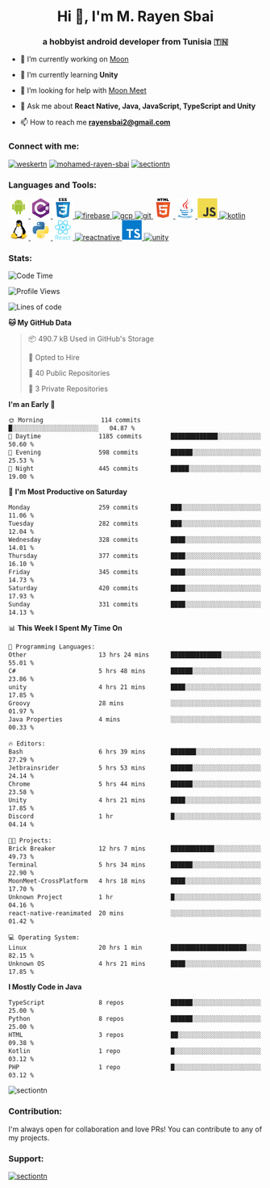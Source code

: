 <h1 style="text-align: center;">Hi 👋, I'm M. Rayen Sbai</h1>
<h3 style="text-align: center;">a hobbyist android developer from Tunisia 🇹🇳</h3>

- 🔭 I’m currently working on [Moon](https://github.com/MoonMeet/)

- 🌱 I’m currently learning **Unity**

- 🤝 I’m looking for help with [Moon Meet](https://github.com/MoonMeet/MoonMeet-CrossPlatform)

- 💬 Ask me about **React Native, Java, JavaScript, TypeScript and Unity**

- 📫 How to reach me **rayensbai2@gmail.com**

<h3 style="text-align: left;">Connect with me:</h3>
<p style="text-align: left;">
<a href="https://twitter.com/weskertn" target="blank"><img style="text-align: center;" src="https://raw.githubusercontent.com/rahuldkjain/github-profile-readme-generator/master/src/images/icons/Social/twitter.svg" alt="weskertn" height="30" width="40" /></a>
<a href="https://linkedin.com/in/mohamed-rayen-sbai" target="blank"><img style="text-align: center;" src="https://raw.githubusercontent.com/rahuldkjain/github-profile-readme-generator/master/src/images/icons/Social/linked-in-alt.svg" alt="mohamed-rayen-sbai" height="30" width="40" /></a>
<a href="https://www.youtube.com/@SectionTN" target="blank"><img style="text-align: center" src="https://raw.githubusercontent.com/rahuldkjain/github-profile-readme-generator/master/src/images/icons/Social/youtube.svg" alt="sectiontn" height="30" width="40" /></a>
</p>

<h3 style="text-align: left">Languages and Tools:</h3>
<p style="text-align: left;"> <a href="https://developer.android.com" target="_blank" rel="noreferrer"> <img src="https://raw.githubusercontent.com/devicons/devicon/master/icons/android/android-original-wordmark.svg" alt="android" width="40" height="40"/> </a> <a href="https://www.w3schools.com/cs/" target="_blank" rel="noreferrer"> <img src="https://raw.githubusercontent.com/devicons/devicon/master/icons/csharp/csharp-original.svg" alt="csharp" width="40" height="40"/> </a> <a href="https://www.w3schools.com/css/" target="_blank" rel="noreferrer"> <img src="https://raw.githubusercontent.com/devicons/devicon/master/icons/css3/css3-original-wordmark.svg" alt="css3" width="40" height="40"/> </a> <a href="https://firebase.google.com/" target="_blank" rel="noreferrer"> <img src="https://www.vectorlogo.zone/logos/firebase/firebase-icon.svg" alt="firebase" width="40" height="40"/> </a> <a href="https://cloud.google.com" target="_blank" rel="noreferrer"> <img src="https://www.vectorlogo.zone/logos/google_cloud/google_cloud-icon.svg" alt="gcp" width="40" height="40"/> </a> <a href="https://git-scm.com/" target="_blank" rel="noreferrer"> <img src="https://www.vectorlogo.zone/logos/git-scm/git-scm-icon.svg" alt="git" width="40" height="40"/> </a> <a href="https://www.w3.org/html/" target="_blank" rel="noreferrer"> <img src="https://raw.githubusercontent.com/devicons/devicon/master/icons/html5/html5-original-wordmark.svg" alt="html5" width="40" height="40"/> </a> <a href="https://www.java.com" target="_blank" rel="noreferrer"> <img src="https://raw.githubusercontent.com/devicons/devicon/master/icons/java/java-original.svg" alt="java" width="40" height="40"/> </a> <a href="https://developer.mozilla.org/en-US/docs/Web/JavaScript" target="_blank" rel="noreferrer"> <img src="https://raw.githubusercontent.com/devicons/devicon/master/icons/javascript/javascript-original.svg" alt="javascript" width="40" height="40"/> </a> <a href="https://kotlinlang.org" target="_blank" rel="noreferrer"> <img src="https://www.vectorlogo.zone/logos/kotlinlang/kotlinlang-icon.svg" alt="kotlin" width="40" height="40"/> </a> <a href="https://www.linux.org/" target="_blank" rel="noreferrer"> <img src="https://raw.githubusercontent.com/devicons/devicon/master/icons/linux/linux-original.svg" alt="linux" width="40" height="40"/> </a> <a href="https://www.python.org" target="_blank" rel="noreferrer"> <img src="https://raw.githubusercontent.com/devicons/devicon/master/icons/python/python-original.svg" alt="python" width="40" height="40"/> </a> <a href="https://reactjs.org/" target="_blank" rel="noreferrer"> <img src="https://raw.githubusercontent.com/devicons/devicon/master/icons/react/react-original-wordmark.svg" alt="react" width="40" height="40"/> </a> <a href="https://reactnative.dev/" target="_blank" rel="noreferrer"> <img src="https://reactnative.dev/img/header_logo.svg" alt="reactnative" width="40" height="40"/> </a> <a href="https://www.typescriptlang.org/" target="_blank" rel="noreferrer"> <img src="https://raw.githubusercontent.com/devicons/devicon/master/icons/typescript/typescript-original.svg" alt="typescript" width="40" height="40"/> </a> <a href="https://unity.com/" target="_blank" rel="noreferrer"> <img src="https://www.vectorlogo.zone/logos/unity3d/unity3d-icon.svg" alt="unity" width="40" height="40"/> </a> </p>

<h3 align="left">Stats:</h3>

<!--START_SECTION:SECTIONTN-->
![Code Time](http://img.shields.io/badge/Code%20Time-441%20hrs%2013%20mins-blue)

![Profile Views](http://img.shields.io/badge/Profile%20Views-0-blue)

![Lines of code](https://img.shields.io/badge/From%20Hello%20World%20I%27ve%20Written-1.5%20million%20lines%20of%20code-blue)

**🐱 My GitHub Data** 

> 📦 490.7 kB Used in GitHub's Storage 
 > 
> 💼 Opted to Hire
 > 
> 📜 40 Public Repositories 
 > 
> 🔑 3 Private Repositories 
 > 
**I'm an Early 🐤** 

```text
🌞 Morning                114 commits         █░░░░░░░░░░░░░░░░░░░░░░░░   04.87 % 
🌆 Daytime                1185 commits        █████████████░░░░░░░░░░░░   50.60 % 
🌃 Evening                598 commits         ██████░░░░░░░░░░░░░░░░░░░   25.53 % 
🌙 Night                  445 commits         █████░░░░░░░░░░░░░░░░░░░░   19.00 % 
```
📅 **I'm Most Productive on Saturday** 

```text
Monday                   259 commits         ███░░░░░░░░░░░░░░░░░░░░░░   11.06 % 
Tuesday                  282 commits         ███░░░░░░░░░░░░░░░░░░░░░░   12.04 % 
Wednesday                328 commits         ████░░░░░░░░░░░░░░░░░░░░░   14.01 % 
Thursday                 377 commits         ████░░░░░░░░░░░░░░░░░░░░░   16.10 % 
Friday                   345 commits         ████░░░░░░░░░░░░░░░░░░░░░   14.73 % 
Saturday                 420 commits         ████░░░░░░░░░░░░░░░░░░░░░   17.93 % 
Sunday                   331 commits         ████░░░░░░░░░░░░░░░░░░░░░   14.13 % 
```


📊 **This Week I Spent My Time On** 

```text
💬 Programming Languages: 
Other                    13 hrs 24 mins      ██████████████░░░░░░░░░░░   55.01 % 
C#                       5 hrs 48 mins       ██████░░░░░░░░░░░░░░░░░░░   23.86 % 
unity                    4 hrs 21 mins       ████░░░░░░░░░░░░░░░░░░░░░   17.85 % 
Groovy                   28 mins             ░░░░░░░░░░░░░░░░░░░░░░░░░   01.97 % 
Java Properties          4 mins              ░░░░░░░░░░░░░░░░░░░░░░░░░   00.33 % 

🔥 Editors: 
Bash                     6 hrs 39 mins       ███████░░░░░░░░░░░░░░░░░░   27.29 % 
Jetbrainsrider           5 hrs 53 mins       ██████░░░░░░░░░░░░░░░░░░░   24.14 % 
Chrome                   5 hrs 44 mins       ██████░░░░░░░░░░░░░░░░░░░   23.58 % 
Unity                    4 hrs 21 mins       ████░░░░░░░░░░░░░░░░░░░░░   17.85 % 
Discord                  1 hr                █░░░░░░░░░░░░░░░░░░░░░░░░   04.14 % 

🐱‍💻 Projects: 
Brick Breaker            12 hrs 7 mins       ████████████░░░░░░░░░░░░░   49.73 % 
Terminal                 5 hrs 34 mins       ██████░░░░░░░░░░░░░░░░░░░   22.90 % 
MoonMeet-CrossPlatform   4 hrs 18 mins       ████░░░░░░░░░░░░░░░░░░░░░   17.70 % 
Unknown Project          1 hr                █░░░░░░░░░░░░░░░░░░░░░░░░   04.16 % 
react-native-reanimated  20 mins             ░░░░░░░░░░░░░░░░░░░░░░░░░   01.42 % 

💻 Operating System: 
Linux                    20 hrs 1 min        █████████████████████░░░░   82.15 % 
Unknown OS               4 hrs 21 mins       ████░░░░░░░░░░░░░░░░░░░░░   17.85 % 
```

**I Mostly Code in Java** 

```text
TypeScript               8 repos             ██████░░░░░░░░░░░░░░░░░░░   25.00 % 
Python                   8 repos             ██████░░░░░░░░░░░░░░░░░░░   25.00 % 
HTML                     3 repos             ██░░░░░░░░░░░░░░░░░░░░░░░   09.38 % 
Kotlin                   1 repo              █░░░░░░░░░░░░░░░░░░░░░░░░   03.12 % 
PHP                      1 repo              █░░░░░░░░░░░░░░░░░░░░░░░░   03.12 % 
```




<!--END_SECTION:SECTIONTN-->

<div style="text-align:left;">
<p> <img src="https://github-readme-streak-stats.herokuapp.com/?user=sectiontn&theme=dark" alt="sectiontn" /> </p>
</div>

<h3 style="text-align: left;">Contribution:</h3>
I'm always open for collaboration and love PRs! You can contribute to any of my projects.

<h3 style="text-align: left;">Support:</h3>
<p><a href="https://www.buymeacoffee.com/sectiontn"> <img style="text-align: left;" src="https://cdn.buymeacoffee.com/buttons/v2/default-yellow.png" height="50" width="210" alt="sectiontn" /></a></p><br><br>

